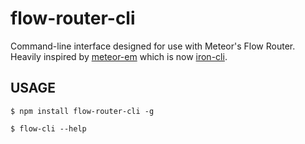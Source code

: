 # flow-router-cli
Command-line interface designed for use with Meteor's Flow Router.  Heavily inspired by [meteor-em](https://www.npmjs.com/package/meteor-em) which is now [iron-cli](https://github.com/iron-meteor/iron-cli).

## USAGE

```
$ npm install flow-router-cli -g
```

```
$ flow-cli --help
```
